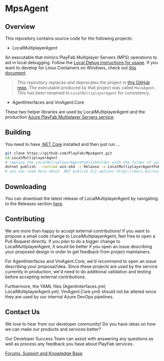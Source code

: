 # MpsAgent

## Overview

This repository contains source code for the following projects:

- LocalMultiplayerAgent

An executable that mimics PlayFab Multiplayer Servers (MPS) operations to aid in local debugging. Follow the [Local Debug instructions for usage](https://docs.microsoft.com/en-us/gaming/playfab/features/multiplayer/servers/locally-debugging-game-servers-and-integration-with-playfab). If you want to develop for Linux Containers on Windows, check out [this document](lcow.md).

> This repository replaces and deprecates the project in [this GitHub repo](https://github.com/PlayFab/LocalMultiplayerAgent). The executable produced by that project was called `MockAgent`. This has been renamed to `LocalMultiplayerAgent` for consistency. 

- AgentInterfaces and VmAgent.Core

These two helper libraries are used by LocalMultiplayerAgent and the production [Azure PlayFab Multiplayer Servers service](https://docs.microsoft.com/en-us/gaming/playfab/features/multiplayer/servers/).

## Building

You need to have [.NET Core](https://dotnet.microsoft.com/download) installed and then just run ...

```bash
git clone https://github.com/PlayFab/MpsAgent.git
cd LocalMultiplayerAgent 
# replace the LocalMultiplayerAgentPublishFolder with the folder of your choice
dotnet publish --runtime win-x64 -c Release -o LocalMultiplayerAgentPublishFolder -p:PublishSingleFile=true -p:PublishTrimmed=true --self-contained true
# you can read here about .NET publish CLI options https://docs.microsoft.com/en-us/dotnet/core/tools/dotnet-publish
```

## Downloading

You can download the latest release of LocalMultiplayerAgent by navigating to the Releases section [here](https://github.com/PlayFab/MpsAgent/releases).

## Contributing

We are more than happy to accept external contributions! If you want to propose a small code change to LocalMultiplayerAgent, feel free to open a Pull Request directly. If you plan to do a bigger change to LocalMultiplayerAgent, it would be better if you open an issue describing your proposed design in order to get feedback from project maintainers.

For AgentInterfaces and VmAgent.Core, we'd recommend to open an issue describing your proposal/idea. Since these projects are used by the service currently in production, we'd need to do additional validation and testing before accepting external contributions.

Furthermore, the YAML files (AgentInterfaces.yml, LocalMultiplayerAgent.yml, VmAgent.Core.yml) should not be altered since they are used by our internal Azure DevOps pipelines.

## Contact Us

We love to hear from our developer community!
Do you have ideas on how we can make our products and services better?

Our Developer Success Team can assist with answering any questions as well as process any feedback you have about PlayFab services.

[Forums, Support and Knowledge Base](https://community.playfab.com/index.html)